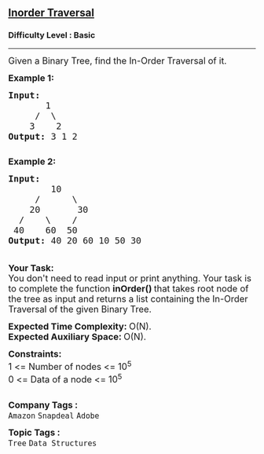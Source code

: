 <h2><a href="https://practice.geeksforgeeks.org/problems/inorder-traversal/1?utm_source=geeksforgeeks&utm_medium=ml_article_practice_tab&utm_campaign=article_practice_tab">Inorder Traversal</a></h2><h3>Difficulty Level : Basic</h3><hr><div class="problems_problem_content__Xm_eO"><p><span style="font-size:18px">Given a Binary Tree, find the In-Order Traversal of it.</span></p>

<p><span style="font-size:18px"><strong>Example 1:</strong></span></p>

<pre><span style="font-size:18px"><strong>Input:
</strong>&nbsp;&nbsp;&nbsp; &nbsp;  1
 &nbsp;&nbsp;&nbsp;&nbsp;/&nbsp; \
 &nbsp;&nbsp; 3&nbsp;&nbsp;&nbsp; 2
<strong>Output: </strong>3 1 2<strong>
</strong></span>
</pre>

<p><span style="font-size:18px"><strong>Example 2:</strong></span></p>

<pre><span style="font-size:18px"><strong>Input:
</strong>        10
 &nbsp; &nbsp; /&nbsp;&nbsp;&nbsp;   \ 
    20&nbsp;&nbsp;&nbsp;&nbsp;&nbsp;  30 
  /&nbsp;&nbsp;&nbsp; \&nbsp; &nbsp; /
 40&nbsp;&nbsp;  60&nbsp; 50
<strong>Output: </strong>40 20 60 10 50 30<strong>

</strong></span></pre>

<p><span style="font-size:18px"><strong>Your Task:</strong><br>
You don't need to read input or print anything. Your task is to complete the function</span><span style="font-size:18px"> <strong>inOrder()&nbsp;</strong>that takes root node of the tree as input&nbsp;and returns a list containing the In-Order Traversal of the given Binary Tree.</span></p>

<p><span style="font-size:18px"><strong>Expected Time Complexity:&nbsp;</strong>O(N).<br>
<strong>Expected Auxiliary Space:&nbsp;</strong>O(N).</span></p>

<p><span style="font-size:18px"><strong>Constraints:</strong><br>
1 &lt;= Number of nodes &lt;= 10<sup>5</sup><br>
0 &lt;= Data of a node &lt;= 10<sup>5</sup></span><br>
&nbsp;</p>
</div><p><span style=font-size:18px><strong>Company Tags : </strong><br><code>Amazon</code>&nbsp;<code>Snapdeal</code>&nbsp;<code>Adobe</code>&nbsp;<br><p><span style=font-size:18px><strong>Topic Tags : </strong><br><code>Tree</code>&nbsp;<code>Data Structures</code>&nbsp;
